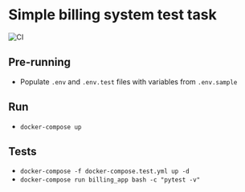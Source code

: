 # Simple billing system test task

![CI](https://github.com/vsokoltsov/billing_system_test_task/workflows/CI/badge.svg?branch=main)

## Pre-running

* Populate `.env` and `.env.test` files with variables from `.env.sample`

## Run

* `docker-compose up`

## Tests

* `docker-compose -f docker-compose.test.yml up -d`
* `docker-compose run billing_app bash -c "pytest -v"`